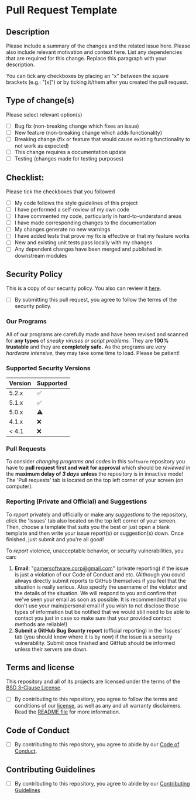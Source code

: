 # Pull Request Template

## Description

Please include a summary of the changes and the related issue here. Please also include relevant motivation and context here. List any dependencies that are required for this change. Replace this paragraph with your description. 

You can tick any checkboxes by placing an "x" between the square brackets (e.g.: "[x]") or by ticking it/them after you created the pull request.

## Type of change(s)

Please select relevant option(s)

- [ ] Bug fix (non-breaking change which fixes an issue)
- [ ] New feature (non-breaking change which adds functionality)
- [ ] Breaking change (fix or feature that would cause existing functionality to not work as expected)
- [ ] This change requires a documentation update
- [ ] Testing (changes made for testing purposes)

## Checklist:

Please tick the checkboxes that you followed

- [ ] My code follows the style guidelines of this project
- [ ] I have performed a self-review of my own code
- [ ] I have commented my code, particularly in hard-to-understand areas
- [ ] I have made corresponding changes to the documentation
- [ ] My changes generate no new warnings
- [ ] I have added tests that prove my fix is effective or that my feature works
- [ ] New and existing unit tests pass locally with my changes
- [ ] Any dependent changes have been merged and published in downstream modules

## Security Policy
This is a copy of our security policy. You also can review it [here](https://github.com/GamerSoft24/Software/blob/Main/SECURITY.md).

- [ ] By submitting this pull request, you agree to follow the terms of the security policy.

### Our Programs
All of our programs are carefully made and have been revised and scanned for **any types** of *sneaky viruses or script problems.* They are **100% trustable** and they are **completely safe.** As the programs are very *hardware intensive*, they may take some time to load. Please be patient!

### Supported Security Versions
| Version | Supported          |
| ------- | ------------------ |
| 5.2.x   | :white_check_mark: |
| 5.1.x   | :white_check_mark: |
| 5.0.x   | :warning:          |
| 4.1.x   | :x:                |
| < 4.1   | :x:                |

### Pull Requests
To consider *changing programs and codes* in this `Software` repository you have to **pull request first and wait for approval** which should be *reviewed* in the **maximum delay of ***3 days***** **unless** the repository is in innactive mode! The 'Pull requests' tab is located on the top left corner of your screen (on computer).

### Reporting (Private and Official) and Suggestions
To *report* privately and officially or make any *suggestions* to the repository, click the 'Issues' tab also located on the top left corner of your screen. Then, choose a template that suits you the best or just open a blank template and then write your issue report(s) or suggestion(s) down. Once finished, just submit and you're all good!

To *report* violence, unacceptable behavior, or security vulnerabilities, you can:
1. **Email**: "gamersoftware.corp@gmail.com" (private reporting) if the issue is just a violation of our Code of Conduct and etc. (Although you could always directly submit reports to GitHub themselves if you feel that the situation is really serious. Also specify the username of the violator and the details of the situation. We will respond to you and confirm that we've seen your email as soon as possible. It is recommended that you don't use your main/personal email if you wish to not disclose those types of information but be notified that we would still need to be able to contact you just in case so make sure that your provided contact methods are reliable!)
2. **Submit a GitHub Bug Bounty report** (official reporting) in the 'Issues' tab (you should know where it is by now) if the issue is a security vulnerability. Submit once finished and GitHub should be informed unless their servers are down.

## Terms and license

This repository and all of its projects are licensed under the terms of the [BSD 3-Clause License](https://github.com/GamerSoft24/Software/blob/Main/LICENSE).
- [ ] By contributing to this repository, you agree to follow the terms and conditions of our [license](https://github.com/GamerSoft24/Software/blob/Main/LICENSE), as well as any and all warranty disclaimers. Read the [README file](/README.md) for more information.

## Code of Conduct

- [ ] By contributing to this repository, you agree to abide by our [Code of Conduct](https://github.com/GamerSoft24/Software/blob/Main/CODE_OF_CONDUCT.md).

## Contributing Guidelines

- [ ] By contributing to this repository, you agree to abide by our [Contributing Guidelines](/CONTRIBUTING.md)

